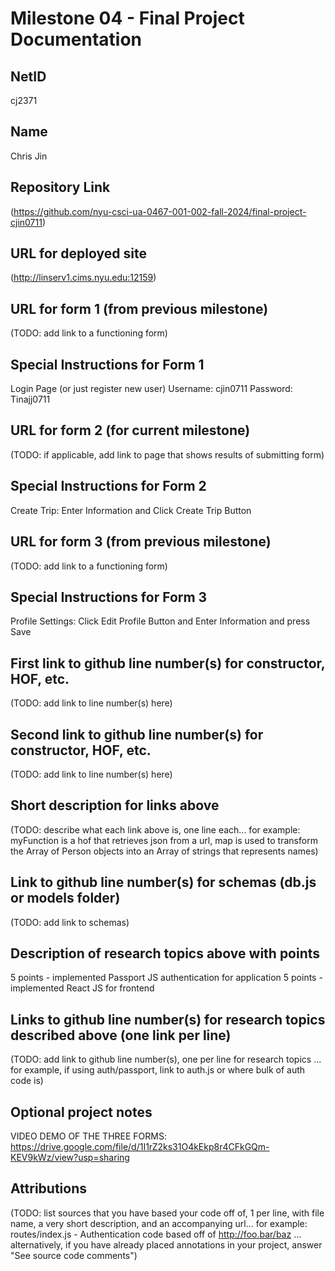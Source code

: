 Milestone 04 - Final Project Documentation
===

NetID
---
cj2371

Name
---
Chris Jin

Repository Link
---
(https://github.com/nyu-csci-ua-0467-001-002-fall-2024/final-project-cjin0711)

URL for deployed site 
---
(http://linserv1.cims.nyu.edu:12159)

URL for form 1 (from previous milestone) 
---
(TODO: add link to a functioning form)

Special Instructions for Form 1
---
Login Page (or just register new user)
Username: cjin0711
Password: Tinajj0711

URL for form 2 (for current milestone)
---
(TODO: if applicable, add link to page that shows results of submitting form)

Special Instructions for Form 2
---
Create Trip:
Enter Information and Click Create Trip Button

URL for form 3 (from previous milestone) 
---
(TODO: add link to a functioning form)

Special Instructions for Form 3
---
Profile Settings:
Click Edit Profile Button and Enter Information and press Save

First link to github line number(s) for constructor, HOF, etc.
---
(TODO: add link to line number(s) here) 

Second link to github line number(s) for constructor, HOF, etc.
---
(TODO: add link to line number(s) here) 

Short description for links above
---
(TODO: describe what each link above is, one line each... for example: myFunction is a hof that retrieves json from a url, map is used to transform the Array of Person objects into an Array of strings that represents names)

Link to github line number(s) for schemas (db.js or models folder)
---
(TODO: add link to schemas)

Description of research topics above with points
---
5 points - implemented Passport JS authentication for application
5 points - implemented React JS for frontend

Links to github line number(s) for research topics described above (one link per line)
---
(TODO: add link to github line number(s), one per line for research topics ... for example, if using auth/passport, link to auth.js or where bulk of auth code is)

Optional project notes 
--- 
VIDEO DEMO OF THE THREE FORMS:
https://drive.google.com/file/d/1I1rZ2ks31O4kEkp8r4CFkGQm-KEV9kWz/view?usp=sharing

Attributions
---
(TODO:  list sources that you have based your code off of, 1 per line, with file name, a very short description, and an accompanying url... for example: routes/index.js - Authentication code based off of http://foo.bar/baz ... alternatively, if you have already placed annotations in your project, answer "See source code comments")